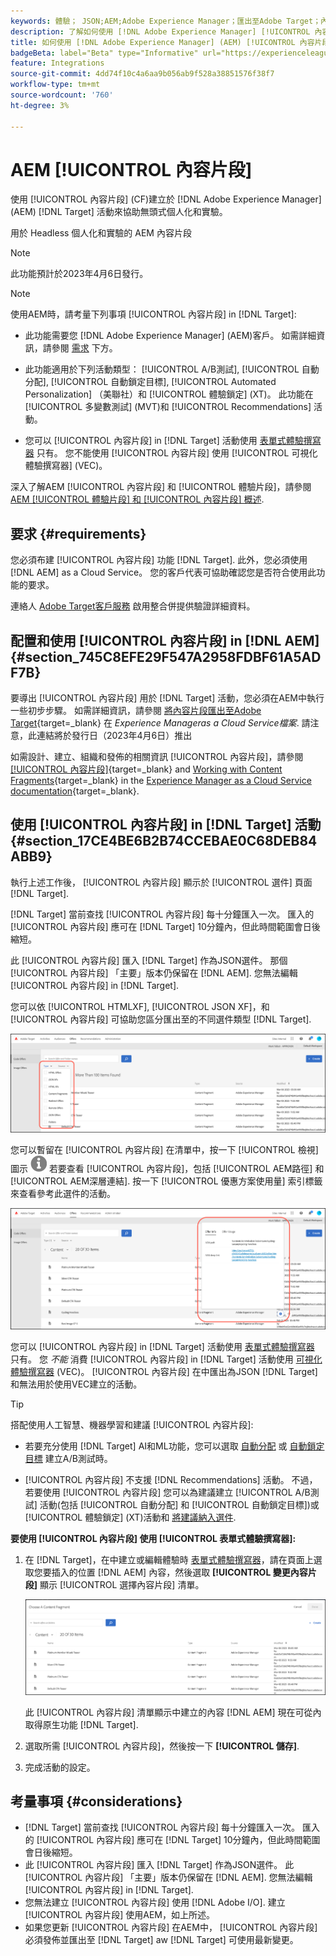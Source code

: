 ```yaml
---
keywords: 體驗； JSON;AEM;Adobe Experience Manager；匯出至Adobe Target；內容片段；片段；CF;CF；無頭；個人化；實驗
description: 了解如何使用 [!DNL Adobe Experience Manager] [!UICONTROL 內容片段] in [!DNL Adobe Target] 活動。
title: 如何使用 [!DNL Adobe Experience Manager] (AEM) [!UICONTROL 內容片段]?
badgeBeta: label="Beta" type="Informative" url="https://experienceleague.adobe.com/docs/target/using/introduction/intro.html#beta newtab=true" tooltip="What are Target Beta release features?"
feature: Integrations
source-git-commit: 4dd74f10c4a6aa9b056ab9f528a38851576f38f7
workflow-type: tm+mt
source-wordcount: '760'
ht-degree: 3%

---
```


# AEM [!UICONTROL 內容片段]

使用 [!UICONTROL 內容片段] (CF)建立於 [!DNL Adobe Experience Manager] (AEM) [!DNL Target] 活動來協助無頭式個人化和實驗。

用於 Headless 個人化和實驗的 AEM 內容片段

>[!NOTE]
>
>此功能預計於2023年4月6日發行。

>[!NOTE]
>
>使用AEM時，請考量下列事項 [!UICONTROL 內容片段] in [!DNL Target]:
> 
>* 此功能需要您 [!DNL Adobe Experience Manager] (AEM)客戶。 如需詳細資訊，請參閱 [需求](#section_AE6F0971E1574B3AA324003599B96E5A) 下方。
>
>* 此功能適用於下列活動類型： [!UICONTROL A/B測試], [!UICONTROL 自動分配], [!UICONTROL 自動鎖定目標], [!UICONTROL Automated Personalization] （美聯社）和 [!UICONTROL 體驗鎖定] (XT)。 此功能在 [!UICONTROL 多變數測試] (MVT)和 [!UICONTROL Recommendations] 活動。
>
>* 您可以 [!UICONTROL 內容片段] in [!DNL Target] 活動使用 [表單式體驗撰寫器](/help/main/c-experiences/form-experience-composer.md) 只有。 您不能使用 [!UICONTROL 內容片段] 使用 [!UICONTROL 可視化體驗撰寫器] (VEC)。


深入了解AEM [!UICONTROL 內容片段] 和 [!UICONTROL 體驗片段]，請參閱 [AEM [!UICONTROL 體驗片段] 和 [!UICONTROL 內容片段] 概述](/help/main/c-integrating-target-with-mac/aem/aem-experience-and-content-fragments.md).

## 要求 {#requirements}

您必須布建 [!UICONTROL 內容片段] 功能 [!DNL Target]. 此外，您必須使用 [!DNL AEM] as a Cloud Service。 您的客戶代表可協助確認您是否符合使用此功能的要求。

連絡人 [Adobe Target客戶服務](/help/main/cmp-resources-and-contact-information.md#reference_ACA3391A00EF467B87930A450050077C) 啟用整合併提供驗證詳細資料。

## 配置和使用 [!UICONTROL 內容片段] in [!DNL AEM] {#section_745C8EFE29F547A2958FDBF61A5ADF7B}

要導出 [!UICONTROL 內容片段] 用於 [!DNL Target] 活動，您必須在AEM中執行一些初步步驟。 如需詳細資訊，請參閱 [將內容片段匯出至Adobe Target](https://experienceleague.adobe.com/docs/experience-manager-cloud-service/content/sites/integrations/content-fragments-target.html){target=_blank} 在 *Experience Manageras a Cloud Service檔案*. 請注意，此連結將於發行日（2023年4月6日）推出

如需設計、建立、組織和發佈的相關資訊 [!UICONTROL 內容片段]，請參閱 [[!UICONTROL 內容片段]](https://experienceleague.adobe.com/docs/experience-manager-cloud-service/content/sites/authoring/fundamentals/content-fragments.html?lang=en){target=_blank} and [Working with Content Fragments](https://experienceleague.adobe.com/docs/experience-manager-cloud-service/content/sites/administering/content-fragments/content-fragments.html){target=_blank} in the [Experience Manager as a Cloud Service documentation](https://experienceleague.adobe.com/docs/experience-manager-cloud-service/content/home.html){target=_blank}.

## 使用 [!UICONTROL 內容片段] in [!DNL Target] 活動 {#section_17CE4BE6B2B74CCEBAE0C68DEB84ABB9}

執行上述工作後， [!UICONTROL 內容片段] 顯示於 [!UICONTROL 選件] 頁面 [!DNL Target].

[!DNL Target] 當前查找 [!UICONTROL 內容片段] 每十分鐘匯入一次。 匯入的 [!UICONTROL 內容片段] 應可在 [!DNL Target] 10分鐘內，但此時間範圍會日後縮短。

此 [!UICONTROL 內容片段] 匯入 [!DNL Target] 作為JSON選件。 那個 [!UICONTROL 內容片段] 「主要」版本仍保留在 [!DNL AEM]. 您無法編輯 [!UICONTROL 內容片段] in [!DNL Target].

您可以依 [!UICONTROL HTMLXF], [!UICONTROL JSON XF]，和 [!UICONTROL 內容片段] 可協助您區分匯出至的不同選件類型 [!DNL Target].

![依內容片段類型篩選：HTML或JSON（在Target UI中）](/help/main/c-integrating-target-with-mac/aem/assets/fragment-types.png)

您可以暫留在 [!UICONTROL 內容片段] 在清單中，按一下 [!UICONTROL 檢視] 圖示 ![資訊圖示](/help/main/c-integrating-target-with-mac/aem/assets/icon-info.png) 若要查看 [!UICONTROL 內容片段]，包括 [!UICONTROL AEM路徑] 和 [!UICONTROL AEM深層連結]. 按一下 [!UICONTROL 優惠方案使用量] 索引標籤來查看參考此選件的活動。

![內容片段資訊快顯視窗](/help/main/c-integrating-target-with-mac/aem/assets/cf-info-popup.png)

您可以 [!UICONTROL 內容片段] in [!DNL Target] 活動使用 [表單式體驗撰寫器](/help/main/c-experiences/form-experience-composer.md) 只有。 您 *不能* 消費 [!UICONTROL 內容片段] in [!DNL Target] 活動使用 [可視化體驗撰寫器](/help/main/c-experiences/c-visual-experience-composer/visual-experience-composer.md) (VEC)。 [!UICONTROL 內容片段] 在中匯出為JSON [!DNL Target] 和無法用於使用VEC建立的活動。

>[!TIP]
>
>搭配使用人工智慧、機器學習和建議 [!UICONTROL 內容片段]:
>
>* 若要充分使用 [!DNL Target] AI和ML功能，您可以選取 [自動分配](/help/main/c-activities/automated-traffic-allocation/automated-traffic-allocation.md#concept_A1407678796B4C569E94CBA8A9F7F5D4) 或 [自動鎖定目標](/help/main/c-activities/auto-target/auto-target-to-optimize.md) 建立A/B測試時。
>
>* [!UICONTROL 內容片段] 不支援 [!DNL Recommendations] 活動。 不過，若要使用 [!UICONTROL 內容片段] 您可以為建議建立 [!UICONTROL A/B測試] 活動(包括 [!UICONTROL 自動分配] 和 [!UICONTROL 自動鎖定目標])或 [!UICONTROL 體驗鎖定] (XT)活動和 [將建議納入選件](/help/main/c-recommendations/recommendations-as-an-offer.md).


**要使用 [!UICONTROL 內容片段] 使用 [!UICONTROL 表單式體驗撰寫器]:**

1. 在 [!DNL Target]，在中建立或編輯體驗時 [表單式體驗撰寫器](/help/main/c-experiences/form-experience-composer.md#task_FAC842A6535045B68B4C1AD3E657E56E)，請在頁面上選取您要插入的位置 [!DNL AEM] 內容，然後選取 **[!UICONTROL 變更內容片段]** 顯示 [!UICONTROL 選擇內容片段] 清單。

   ![content_fragment_list影像](/help/main/c-integrating-target-with-mac/aem/assets/choose-content-fragment.png)

   此 [!UICONTROL 內容片段] 清單顯示中建立的內容 [!DNL AEM] 現在可從內取得原生功能 [!DNL Target].

1. 選取所需 [!UICONTROL 內容片段]，然後按一下 **[!UICONTROL 儲存]**.
1. 完成活動的設定。

## 考量事項 {#considerations}

* [!DNL Target] 當前查找 [!UICONTROL 內容片段] 每十分鐘匯入一次。 匯入的 [!UICONTROL 內容片段] 應可在 [!DNL Target] 10分鐘內，但此時間範圍會日後縮短。
* 此 [!UICONTROL 內容片段] 匯入 [!DNL Target] 作為JSON選件。 此 [!UICONTROL 內容片段] 「主要」版本仍保留在 [!DNL AEM]. 您無法編輯 [!UICONTROL 內容片段] in [!DNL Target].
* 您無法建立 [!UICONTROL 內容片段] 使用 [!DNL Adobe I/O]. 建立 [!UICONTROL 內容片段] 使用AEM，如上所述。
* 如果您更新 [!UICONTROL 內容片段] 在AEM中， [!UICONTROL 內容片段] 必須發佈並匯出至 [!DNL Target] aw [!DNL Target] 可使用最新變更。